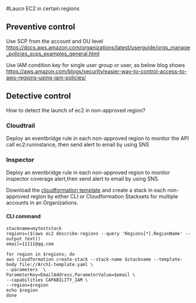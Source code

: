 #Laucn EC2 in certain regions
## Preventive control
Use SCP from the account and OU level
https://docs.aws.amazon.com/organizations/latest/userguide/orgs_manage_policies_scps_examples_general.html

Use IAM condition key for single user group or user, as below blog shows
https://aws.amazon.com/blogs/security/easier-way-to-control-access-to-aws-regions-using-iam-policies/

## Detective control
How to detect the launch of ec2 in non-approved region?
### Cloudtrail
Deploy an eventbridge rule in each non-approved region to monitor the API call ec2:runinstance, then send alert to email by using SNS
### Inspector
Deploy an eventbridge rule in each non-approved region to monitor inspector coverage alert,then send alert to email by using SNS.

Download the [cloudformation template](inspector2-coverage-alert.yml) and create a stack in each non-approved region by either CLI or Cloudformation Stacksets for multiple accounts in an Organizations.
#### CLI command
```
stackname=myteststack
regions=($(aws ec2 describe-regions --query 'Regions[*].RegionName' --output text))
email=11111@qq.com
```
```
for region in $regions; do
aws cloudformation create-stack --stack-name $stackname --template-body file://Arch1-template.yaml \
--parameters  \
ParameterKey=EmailAddress,ParameterValue=$email \
--capabilities CAPABILITY_IAM \
--region=$region
echo $region
done

```
